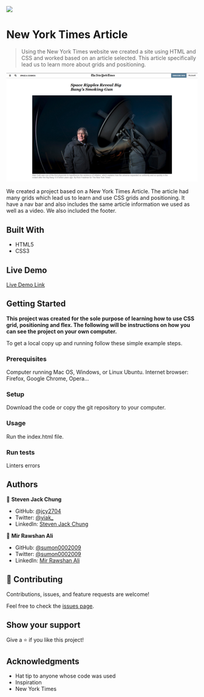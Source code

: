![](https://img.shields.io/badge/Microverse-blueviolet)

# New York Times Article

> Using the New York Times website we created a site using HTML and CSS and worked based on an article selected. This article specifically lead us to learn more about grids and positioning.

![screenshot](Screenshot.png)

We created a project based on a New York Times Article. The article had many grids which lead us to learn and use CSS grids and positioning. It have a nav bar and also includes the same article information we used as well as a video. We also included the footer.

## Built With

- HTML5
- CSS3

## Live Demo

[Live Demo Link](https://rawcdn.githack.com/jcy2704/NYT-CSS/c94a47b12d3e8e59b1e3a215ca6bc208600fde81/index.html)


## Getting Started

**This project was created for the sole purpose of learning how to use CSS grid, positioning and flex. The following will be instructions on how you can see the project on your own computer.**


To get a local copy up and running follow these simple example steps.

### Prerequisites
Computer running Mac OS, Windows, or Linux Ubuntu.
Internet browser: Firefox, Google Chrome, Opera...

### Setup
Download the code or copy the git repository to your computer.

### Usage
Run the index.html file.

### Run tests
Linters errors



## Authors

👤 **Steven Jack Chung**

- GitHub: [@jcy2704](https://github.com/jcy2704)
- Twitter: [@yiak_](https://twitter.com/yiak_)
- LinkedIn: [Steven Jack Chung](https://linkedin.com/in/stevenjchung)

👤 **Mir Rawshan Ali**

- GitHub: [@sumon0002009](https://github.com/sumon0002001)
- Twitter: [@sumon0002009](https://twitter.com/Sumon0002009)
- LinkedIn: [Mir Rawshan Ali](https://www.linkedin.com/in/mir-rawshan-ali-27b6a5198/)

## 🤝 Contributing

Contributions, issues, and feature requests are welcome!

Feel free to check the [issues page](https://github.com/jcy2704/NYT-CSS/issues).

## Show your support

Give a ⭐️ if you like this project!

## Acknowledgments

- Hat tip to anyone whose code was used
- Inspiration
- New York Times
